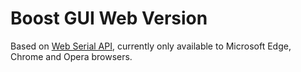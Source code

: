 # Boost GUI Web Version
Based on [Web Serial API](https://developer.mozilla.org/en-US/docs/Web/API/Web_Serial_API), currently only available to Microsoft Edge, Chrome and Opera browsers.
